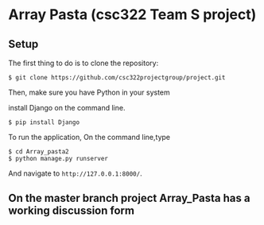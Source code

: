 # Array Pasta (csc322 Team S project)

## Setup

The first thing to do is to clone the repository:

```
$ git clone https://github.com/csc322projectgroup/project.git
```
Then, make sure you have Python in your system

install Django on the command line.
```
$ pip install Django
```
To run the application, On the command line,type
```
$ cd Array_pasta2
$ python manage.py runserver
```
And navigate to `http://127.0.0.1:8000/`.



## On the master branch project Array_Pasta has a working discussion form
